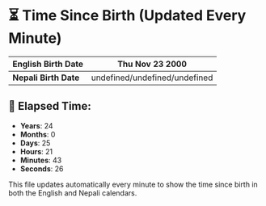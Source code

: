 # ⏳ Time Since Birth (Updated Every Minute)

| **English Birth Date** | Thu Nov 23 2000 |
|------------------------|-------------------------------------|
| **Nepali Birth Date**  | undefined/undefined/undefined                  |

## 📅 Elapsed Time:

- **Years**: 24
- **Months**: 0
- **Days**: 25
- **Hours**: 21
- **Minutes**: 43
- **Seconds**: 26

This file updates automatically every minute to show the time since birth in both the English and Nepali calendars.